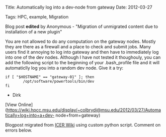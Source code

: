 Title: Automatically log into a dev-node from gateway
Date: 2012-03-27

Tags: HPC, example, Migration

Blog post **edited** by Anonymous \- "Migration of unmigrated content due to
installation of a new plugin"

You are not allowed to do any computation on the gateway nodes. Mostly they
are there as a firewall and a place to check and submit jobs. Many users find
it annoying to log into gateway and then have to immediately log into one of
the dev nodes. Although I have not tested it thoughouly, you can add the
following script to the beginning of your .bash_profile file and it will
automaticlly log you into a random dev node. Give it a try:



    if [ "$HOSTNAME" == "gateway-01" ]; then
            /opt/software/powertools/bin/dev
    fi


  * Dirk

[View
Online](https://wiki.hpcc.msu.edu/display/~colbrydi@msu.edu/2012/03/27/Automatically+log+into+a+dev-
node+from+gateway)

Blogpost migrated from [ICER Wiki](https://wiki.hpcc.msu.edu/display/~colbrydi@msu.edu/2012/03/27/Automatically+log+into+a+dev-node+from+gateway) using custom python script. Comment on errors below.

